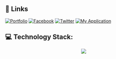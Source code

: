 ## 🔗 Links
[![Portfolio](https://img.shields.io/badge/my_portfolio-000?style=for-the-badge&logo=ko-fi&logoColor=white)](https://henly09.github.io/MyPortfolio/)
[![Facebook](https://img.shields.io/badge/facebook-0A66C2?style=for-the-badge&logo=facebook&logoColor=white)](https://www.facebook.com/mhax.ter/)
[![Twitter](https://img.shields.io/badge/twitter-1DA1F2?style=for-the-badge&logo=twitter&logoColor=white)](https://twitter.com/HenzQwerty)
[![My Application](https://img.shields.io/badge/My_Application-8cdcd4?style=for-the-badge&logo=AddThis&logoColor=white)](https://vast-mountain-33940.herokuapp.com/)

## 💻 Technology Stack:
<p align="center">
  <a href="https://skillicons.dev">
    <img src="https://skillicons.dev/icons?i=git,arduino,bootstrap,c,cs,cpp,css,dotnet,github,html,java,js,laravel,mysql,php,ps,react,sqlite,tensorflow,visualstudio,vscode,androidstudio&theme=dark" />
  </a>
</p>


